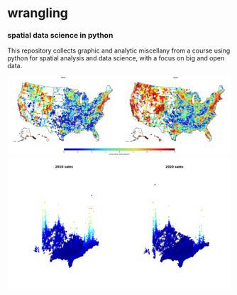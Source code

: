 # wrangling
### spatial data science in python

This repository collects graphic and analytic miscellany from a course using python for spatial analysis and data science, with a focus on big and open data.  

![](viz/us_zip_series.png)
![](viz/us_3d_multiples.png)
